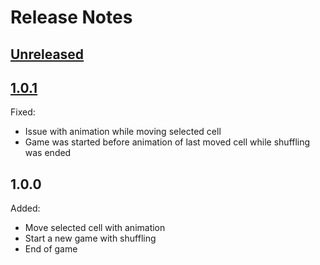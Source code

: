 # Release Notes
## [Unreleased](https://github.com/DevilRep/fifteen-puzzle-vanillats/compare/v1.0.0...inheritance)


## [1.0.1](https://github.com/DevilRep/fifteen-puzzle-vanillats/compare/v1.0.0...inheritance)
Fixed:
* Issue with animation while moving selected cell
* Game was started before animation of last moved cell while shuffling was ended

## 1.0.0
Added:
* Move selected cell with animation
* Start a new game with shuffling
* End of game